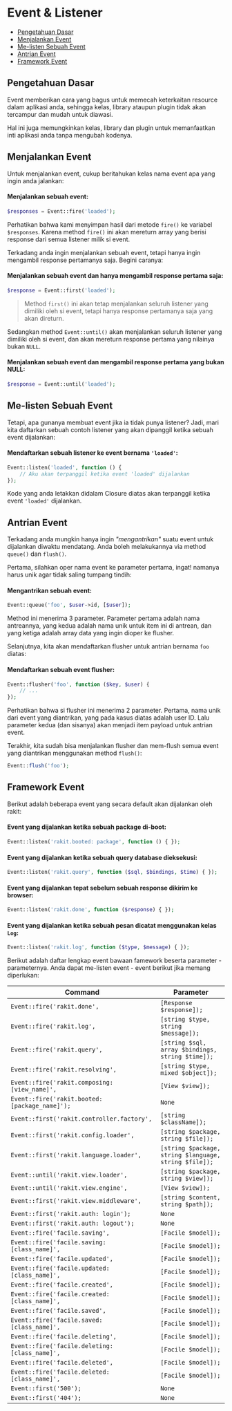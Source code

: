# Event & Listener

<!-- MarkdownTOC autolink="true" autoanchor="true" levels="2,3" bracket="round" lowercase="only_ascii" -->

- [Pengetahuan Dasar](#pengetahuan-dasar)
- [Menjalankan Event](#menjalankan-event)
- [Me-listen Sebuah Event](#me-listen-sebuah-event)
- [Antrian Event](#antrian-event)
- [Framework Event](#framework-event)

<!-- /MarkdownTOC -->


<a id="pengetahuan-dasar"></a>
## Pengetahuan Dasar

Event memberikan cara yang bagus untuk memecah keterkaitan resource dalam aplikasi anda,
sehingga kelas, library ataupun plugin tidak akan tercampur dan mudah untuk diawasi.

Hal ini juga memungkinkan kelas, library dan plugin untuk memanfaatkan inti aplikasi anda
tanpa mengubah kodenya.


<a id="menjalankan-event"></a>
## Menjalankan Event

Untuk menjalankan event, cukup beritahukan kelas nama event apa yang ingin anda jalankan:

#### Menjalankan sebuah event:

```php
$responses = Event::fire('loaded');
```

Perhatikan bahwa kami menyimpan hasil dari metode `fire()` ke variabel `$responses`. Karena
method `fire()` ini akan mereturn array yang berisi response dari semua listener milik si event.

Terkadang anda ingin menjalankan sebuah event, tetapi hanya ingin mengambil response
pertamanya saja. Begini caranya:

#### Menjalankan sebuah event dan hanya mengambil response pertama saja:

```php
$response = Event::first('loaded');
```

>  Method `first()` ini akan tetap menjalankan seluruh listener yang dimiliki oleh si event,
   tetapi hanya response pertamanya saja yang akan direturn.

Sedangkan method `Event::until()` akan menjalankan seluruh listener yang dimiliki oleh si event,
dan akan mereturn response pertama yang nilainya bukan `NULL`.

#### Menjalankan sebuah event dan mengambil response pertama yang bukan NULL:

```php
$response = Event::until('loaded');
```


<a id="me-listen-sebuah-event"></a>
## Me-listen Sebuah Event

Tetapi, apa gunanya membuat event jika ia tidak punya listener? Jadi, mari kita daftarkan
sebuah contoh listener yang akan dipanggil ketika sebuah event dijalankan:

#### Mendaftarkan sebuah listener ke event bernama `'loaded'`:

```php
Event::listen('loaded', function () {
    // Aku akan terpanggil ketika event 'loaded' dijalankan
});
```

Kode yang anda letakkan didalam Closure diatas akan terpanggil ketika event `'loaded'` dijalankan.


<a id="antrian-event"></a>
## Antrian Event

Terkadang anda mungkin hanya ingin _"mengantrikan"_ suatu event untuk dijalankan diwaktu mendatang.
Anda boleh melakukannya via method `queue()` dan `flush()`.

Pertama, silahkan oper nama event ke parameter pertama, ingat! namanya harus unik agar tidak
saling tumpang tindih:

#### Mengantrikan sebuah event:

```php
Event::queue('foo', $user->id, [$user]);
```

Method ini menerima 3 parameter. Parameter pertama adalah nama antreannya, yang kedua adalah nama
unik untuk item ini di antrean, dan yang ketiga adalah array data yang ingin dioper ke flusher.

Selanjutnya, kita akan mendaftarkan flusher untuk antrian bernama `foo` diatas:

#### Mendaftarkan sebuah event flusher:

```php
Event::flusher('foo', function ($key, $user) {
    // ...
});
```

Perhatikan bahwa si flusher ini menerima 2 parameter. Pertama, nama unik dari event
yang diantrikan, yang pada kasus diatas adalah user ID. Lalu parameter kedua (dan sisanya)
akan menjadi item payload untuk antrian event.

Terakhir, kita sudah bisa menjalankan flusher dan mem-flush semua event yang diantrikan
menggunakan method `flush()`:

```php
Event::flush('foo');
```

<a id="framework-event"></a>
## Framework Event

Berikut adalah beberapa event yang secara default akan dijalankan oleh rakit:

#### Event yang dijalankan ketika sebuah package di-boot:

```php
Event::listen('rakit.booted: package', function () { });
```

#### Event yang dijalankan ketika sebuah query database dieksekusi:

```php
Event::listen('rakit.query', function ($sql, $bindings, $time) { });
```

#### Event yang dijalankan tepat sebelum sebuah response dikirim ke browser:

```php
Event::listen('rakit.done', function ($response) { });
```

#### Event yang dijalankan ketika sebuah pesan dicatat menggunakan kelas `Log`:

```php
Event::listen('rakit.log', function ($type, $message) { });
```



Berikut adalah daftar lengkap event bawaan famework beserta parameter - parameternya.
Anda dapat me-listen event - event berikut jika memang diperlukan:

| Command                                         | Parameter                                              |
| ----------------------------------------------- | -----------------------------------------------------  |
| `Event::fire('rakit.done',`                     | `[Response $response]);`                               |
| `Event::fire('rakit.log',`                      | `[string $type, string $message]);`                    |
| `Event::fire('rakit.query',`                    | `[string $sql, array $bindings, string $time]);`       |
| `Event::fire('rakit.resolving',`                | `[string $type, mixed $object]);`                      |
| `Event::fire('rakit.composing: [view_name]',`   | `[View $view]);`                                       |
| `Event::fire('rakit.booted: [package_name]');`  | `None`                                                 |
| `Event::first('rakit.controller.factory',`      | `[string $className]);`                                |
| `Event::first('rakit.config.loader',`           | `[string $package, string $file]);`                    |
| `Event::first('rakit.language.loader',`         | `[string $package, string $language, string $file]);`  |
| `Event::until('rakit.view.loader',`             | `[string $package, string $view]);`                    |
| `Event::until('rakit.view.engine',`             | `[View $view]);`                                       |
| `Event::first('rakit.view.middleware',`         | `[string $content, string $path]);`                    |
| `Event::first('rakit.auth: login');`            | `None`                                                 |
| `Event::first('rakit.auth: logout');`           | `None`                                                 |
| `Event::fire('facile.saving',`                  | `[Facile $model]);`                                    |
| `Event::fire('facile.saving: [class_name]',`    | `[Facile $model]);`                                    |
| `Event::fire('facile.updated',`                 | `[Facile $model]);`                                    |
| `Event::fire('facile.updated: [class_name]',`   | `[Facile $model]);`                                    |
| `Event::fire('facile.created',`                 | `[Facile $model]);`                                    |
| `Event::fire('facile.created: [class_name]',`   | `[Facile $model]);`                                    |
| `Event::fire('facile.saved',`                   | `[Facile $model]);`                                    |
| `Event::fire('facile.saved: [class_name]',`     | `[Facile $model]);`                                    |
| `Event::fire('facile.deleting',`                | `[Facile $model]);`                                    |
| `Event::fire('facile.deleting: [class_name]',`  | `[Facile $model]);`                                    |
| `Event::fire('facile.deleted',`                 | `[Facile $model]);`                                    |
| `Event::fire('facile.deleted: [class_name]',`   | `[Facile $model]);`                                    |
| `Event::first('500');`                          | `None`                                                 |
| `Event::first('404');`                          | `None`                                                 |
